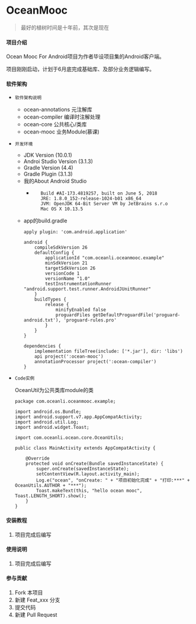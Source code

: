 # OceanMooc


> 最好的植树时间是十年前，其次是现在


#### 项目介绍
Ocean Mooc For Android项目为作者毕设项目集的Android客户端。  

项目刚刚启动，计划于6月底完成基础库、及部分业务逻辑编写。

#### 软件架构
- `软件架构说明`
    - ocean-annotations 元注解库
    - ocean-compiler    编译时注解处理
    - ocean-core        公共核心/类库
    - ocean-mooc        业务Module(慕课)


- `开发环境`
    - JDK Version       (10.0.1)
    - Androi Studio Version (3.1.3)
    - Gradle Version    (4.4)
    - Gradle Plugin     (3.1.3)   
    - 我的About Android Studio
        - ```Android Studio 3.1.3
             Build #AI-173.4819257, built on June 5, 2018
             JRE: 1.8.0_152-release-1024-b01 x86_64
             JVM: OpenJDK 64-Bit Server VM by JetBrains s.r.o
             Mac OS X 10.13.5
          ```
    - app的build.gradle
        ```
        apply plugin: 'com.android.application'
        
        android {
            compileSdkVersion 26
            defaultConfig {
                applicationId "com.oceanli.oceanmooc.example"
                minSdkVersion 21
                targetSdkVersion 26
                versionCode 1
                versionName "1.0"
                testInstrumentationRunner "android.support.test.runner.AndroidJUnitRunner"
            }
            buildTypes {
                release {
                    minifyEnabled false
                    proguardFiles getDefaultProguardFile('proguard-android.txt'), 'proguard-rules.pro'
                }
            }
        }
        
        dependencies {
            implementation fileTree(include: ['*.jar'], dir: 'libs')
            api project(':ocean-mooc')
            annotationProcessor project(':ocean-compiler')
        }

        ```
    
    
- `Code实例`  

    OceanUtil为公共类库module的类
    
    ```
    package com.oceanli.oceanmooc.example;
    
    import android.os.Bundle;
    import android.support.v7.app.AppCompatActivity;
    import android.util.Log;
    import android.widget.Toast;
    
    import com.oceanli.ocean.core.OceanUtils;
    
    public class MainActivity extends AppCompatActivity {
    
        @Override
        protected void onCreate(Bundle savedInstanceState) {
            super.onCreate(savedInstanceState);
            setContentView(R.layout.activity_main);
            Log.e("ocean", "onCreate: " + "项目初始化完成" + "打印:***" + OceanUtils.AUTHOR + "***");
            Toast.makeText(this, "hello ocean mooc", Toast.LENGTH_SHORT).show();
        }
    }

    ```
#### 安装教程

1. 项目完成后编写

#### 使用说明

1. 项目完成后编写

#### 参与贡献

1. Fork 本项目
2. 新建 Feat_xxx 分支
3. 提交代码
4. 新建 Pull Request
